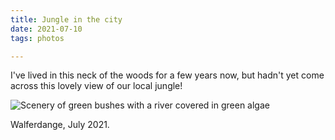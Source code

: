 ```yaml
---
title: Jungle in the city
date: 2021-07-10
tags: photos

---
```

I've lived in this neck of the woods for a few years now, but hadn't yet come across this lovely view of our local jungle!

  
![Scenery of green bushes with a river covered in green algae](/assets/images/pxl_20210710_130235663-2.jpg)

Walferdange, July 2021.